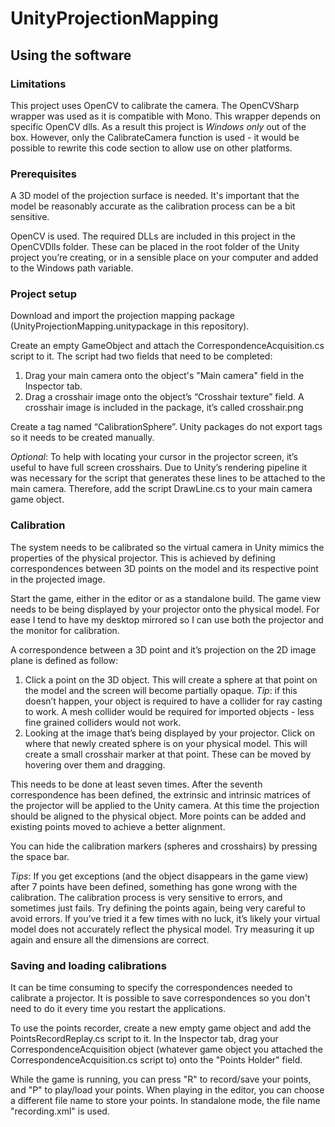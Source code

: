 # UnityProjectionMapping

## Using the software

### Limitations

This project uses OpenCV to calibrate the camera. The OpenCVSharp wrapper was used as it is compatible with Mono. This wrapper depends on specific OpenCV dlls. As a result this project is *Windows only* out of the box. However, only the CalibrateCamera function is used - it would be possible to rewrite this code section to allow use on other platforms.

### Prerequisites

A 3D model of the projection surface is needed. It's important that the model be reasonably accurate as the calibration process can be a bit sensitive.

OpenCV is used. The required DLLs are included in this project in the OpenCVDlls folder. These can be placed in the root folder of the Unity project you’re creating, or in a sensible place on your computer and added to the Windows path variable.

### Project setup

Download and import the projection mapping package (UnityProjectionMapping.unitypackage in this repository).

Create an empty GameObject and attach the CorrespondenceAcquisition.cs script to it. The script had two fields that need to be completed:

1. Drag your main camera onto the object's "Main camera" field in the Inspector tab.
2. Drag a crosshair image onto the object’s “Crosshair texture” field. A crosshair image is included in the package, it’s called crosshair.png

Create a tag named “CalibrationSphere”. Unity packages do not export tags so it needs to be created manually.

*Optional*: To help with locating your cursor in the projector screen, it’s useful to have full screen crosshairs. Due to Unity’s rendering pipeline it was necessary for the script that generates these lines to be attached to the main camera. Therefore, add the script DrawLine.cs to your main camera game object.

### Calibration

The system needs to be calibrated so the virtual camera in Unity mimics the properties of the physical projector. This is achieved by defining correspondences between 3D points on the model and its respective point in the projected image.

Start the game, either in the editor or as a standalone build. The game view needs to be being displayed by your projector onto the physical model. For ease I tend to have my desktop mirrored so I can use both the projector and the monitor for calibration.

A correspondence between a 3D point and it’s projection on the 2D image plane is defined as follow:

1. Click a point on the 3D object. This will create a sphere at that point on the model and the screen will become partially opaque. *Tip*: if this doesn’t happen, your object is required to have a collider for ray casting to work. A mesh collider would be required for imported objects - less fine grained colliders would not work.
2. Looking at the image that’s being displayed by your projector. Click on where that newly created sphere is on your physical model. This will create a small crosshair marker at that point. These can be moved by hovering over them and dragging.

This needs to be done at least seven times. After the seventh correspondence has been defined, the extrinsic and intrinsic matrices of the projector will be applied to the Unity camera. At this time the projection should be aligned to the physical object. More points can be added and existing points moved to achieve a better alignment.

You can hide the calibration markers (spheres and crosshairs) by pressing the space bar.

*Tips*: If you get exceptions (and the object disappears in the game view) after 7 points have been defined, something has gone wrong with the calibration. The calibration process is very sensitive to errors, and sometimes just fails. Try defining the points again, being very careful to avoid errors. If you’ve tried it a few times with no luck, it’s likely your virtual model does not accurately reflect the physical model. Try measuring it up again and ensure all the dimensions are correct.

### Saving and loading calibrations

It can be time consuming to specify the correspondences needed to calibrate a projector. It is possible to save correspondences so you don't need to do it every time you restart the applications.

To use the points recorder, create a new empty game object and add the PointsRecordReplay.cs script to it. In the Inspector tab, drag your CorrespondenceAcquisition object (whatever game object you attached the CorrespondenceAcquisition.cs script to) onto the "Points Holder" field.

While the game is running, you can press "R" to record/save your points, and "P" to play/load your points. When playing in the editor, you can choose a different file name to store your points. In standalone mode, the file name "recording.xml" is used.

